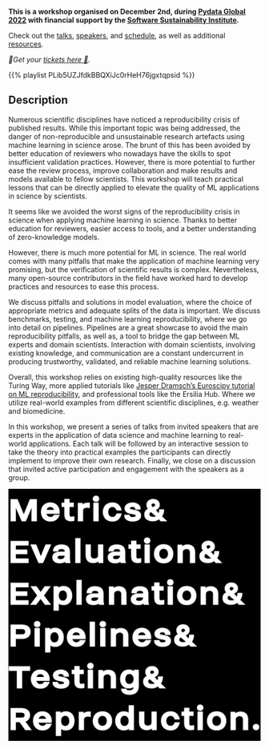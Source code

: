<!--
.. title: Real-world Perspectives in Machine Learning for Science
.. slug: index
.. date: 2022-12-02 14:42:59 UTC+01:00
.. tags: 
.. category: 
.. link: 
.. description: Pydata Global Workshop
.. type: text
-->

**This is a workshop organised on December 2nd, during [Pydata Global 2022](/pydata/) with financial support by the [Software Sustainability Institute](https://www.software.ac.uk/about/fellows/jesper-soren-dramsch).**

Check out the [talks](/talks), [speakers](/speaker), and [schedule](/schedule), as well as additional [resources](/resources).

*🎫Get your [tickets here 🎫](/tickets/).*

{{% playlist PLib5UZJfdkBBQXiJc0rHeH76jgxtqpsid %}}

## Description

Numerous scientific disciplines have noticed a reproducibility crisis of published results. While this important topic was being addressed, the danger of non-reproducible and unsustainable research artefacts using machine learning in science arose. The brunt of this has been avoided by better education of reviewers who nowadays have the skills to spot insufficient validation practices. However, there is more potential to further ease the review process, improve collaboration and make results and models available to fellow scientists. This workshop will teach practical lessons that can be directly applied to elevate the quality of ML applications in science by scientists.

It seems like we avoided the worst signs of the reproducibility crisis in science when applying machine learning in science. Thanks to better education for reviewers, easier access to tools, and a better understanding of zero-knowledge models.

However, there is much more potential for ML in science. The real world comes with many pitfalls that make the application of machine learning very promising, but the verification of scientific results is complex. Nevertheless, many open-source contributors in the field have worked hard to develop practices and resources to ease this process.

We discuss pitfalls and solutions in model evaluation, where the choice of appropriate metrics and adequate splits of the data is important. We discuss benchmarks, testing, and machine learning reproducibility, where we go into detail on pipelines. Pipelines are a great showcase to avoid the main reproducibility pitfalls, as well as, a tool to bridge the gap between ML experts and domain scientists. Interaction with domain scientists, involving existing knowledge, and communication are a constant undercurrent in producing trustworthy, validated, and reliable machine learning solutions.

Overall, this workshop relies on existing high-quality resources like the Turing Way, more applied tutorials like [Jesper Dramsch’s Euroscipy tutorial on ML reproducibility](https://dramsch.net/articles/euroscipy-2022/), and professional tools like the Ersilia Hub. Where we utilize real-world examples from different scientific disciplines, e.g. weather and biomedicine.

In this workshop, we present a series of talks from invited speakers that are experts in the application of data science and machine learning to real-world applications. Each talk will be followed by an interactive session to take the theory into practical examples the participants can directly implement to improve their own research. Finally, we close on a discussion that invited active participation and engagement with the speakers as a group.

![Logo in Helvetica saying "Metrics & Evaluation & Explanation & Pipelines & Testing & Reproduction."](/images/Ampersands-ML-workshop.png)